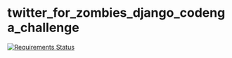 twitter_for_zombies_django_codenga_challenge
============================================
[![Requirements Status](https://requires.io/github/pahko/twitter_for_zombies_django_codenga_challenge/requirements.png?branch=master)](https://requires.io/github/pahko/twitter_for_zombies_django_codenga_challenge/requirements/?branch=master)
